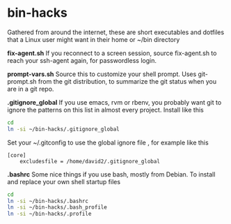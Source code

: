 bin-hacks
=========

Gathered from around the internet, these are short executables and
dotfiles that a Linux user might want in their home or
 ~/bin directory

**fix-agent.sh** If you reconnect to a screen session, source
  fix-agent.sh to reach your ssh-agent again, for passwordless login.

**prompt-vars.sh** Source this to customize your shell prompt. Uses
  git-prompt.sh from the git distribution, to summarize the git status
  when you are in a git repo.

**.gitignore_global** If you use emacs, rvm or rbenv, you probably want git
  to ignore the patterns on this list in almost every project.
  Install like this
```bash
cd
ln -si ~/bin-hacks/.gitignore_global
```
Set your ~/.gitconfig to use the global ignore file , for example like this
```
[core]
	excludesfile = /home/david2/.gitignore_global
```

**.bashrc** Some nice things if you use bash, mostly from Debian.
To install and replace your own shell startup files
```bash
cd
ln -si ~/bin-hacks/.bashrc
ln -si ~/bin-hacks/.bash_profile
ln -si ~/bin-hacks/.profile
```

